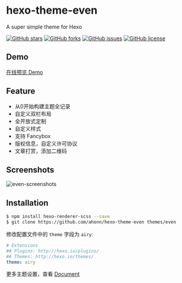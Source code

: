 # hexo-theme-even
A super simple theme for Hexo

[![GitHub stars](https://img.shields.io/github/stars/ahonn/hexo-theme-even.svg)](https://github.com/ahonn/hexo-theme-even/stargazers)
[![GitHub forks](https://img.shields.io/github/forks/ahonn/hexo-theme-even.svg)](https://github.com/ahonn/hexo-theme-even/network)
[![GitHub issues](https://img.shields.io/github/issues/ahonn/hexo-theme-even.svg)](https://github.com/ahonn/hexo-theme-even/issues)
[![GitHub license](https://img.shields.io/badge/license-MIT-blue.svg)](https://raw.githubusercontent.com/ahonn/hexo-theme-even/master/LICENSE)

## Demo
[在线预览 Demo](http://ahonn.github.io/)

## Feature
- 从0开始构建主题全记录
- 自定义双栏布局
- 全开放式定制
- 自定义样式
- 支持 Fancybox
- 版权信息，自定义许可协议
- 文章打赏，添加二维码

## Screenshots
![even-screenshots](http://ouv0frko5.bkt.clouddn.com/blog/6n2zu.png)

## Installation
```bash
$ npm install hexo-renderer-scss --save
$ git clone https://github.com/ahonn/hexo-theme-even themes/even
```

修改配置文件中的 `theme` 字段为 `airy`:

```yaml
# Extensions
## Plugins: http://hexo.io/plugins/
## Themes: http://hexo.io/themes/
theme: airy
```

更多主题设置，查看 [Document](https://github.com/ahonn/hexo-theme-even/wiki)
